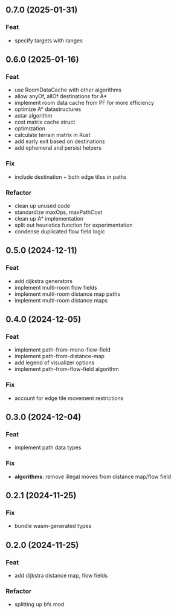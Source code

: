 ## 0.7.0 (2025-01-31)

### Feat

- specify targets with ranges

## 0.6.0 (2025-01-16)

### Feat

- use RoomDataCache with other algorithms
- allow anyOf, allOf destinations for A*
- implement room data cache from PF for more efficiency
- optimize A* datastructures
- astar algorithm
- cost matrix cache struct
- optimization
- calculate terrain matrix in Rust
- add early exit based on destinations
- add ephemeral and persist helpers

### Fix

- include destination + both edge tiles in paths

### Refactor

- clean up unused code
- standardize maxOps, maxPathCost
- clean up A* implementation
- split out heuristics function for experimentation
- condense duplicated flow field logic

## 0.5.0 (2024-12-11)

### Feat

- add dijkstra generators
- implement multi-room flow fields
- implement multi-room distance map paths
- implement multi-room distance maps

## 0.4.0 (2024-12-05)

### Feat

- implement path-from-mono-flow-field
- implement path-from-distance-map
- add legend of visualizer options
- implement path-from-flow-field algorithm

### Fix

- account for edge tile movement restrictions

## 0.3.0 (2024-12-04)

### Feat

- implement path data types

### Fix

- **algorithms**: remove illegal moves from distance map/flow field

## 0.2.1 (2024-11-25)

### Fix

- bundle wasm-generated types

## 0.2.0 (2024-11-25)

### Feat

- add dijkstra distance map, flow fields

### Refactor

- splitting up bfs mod
